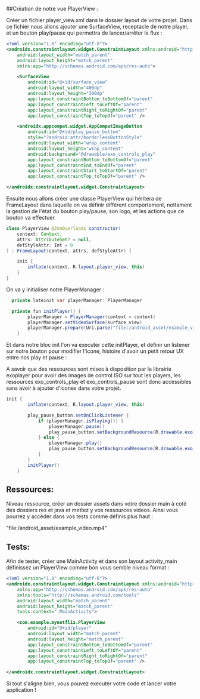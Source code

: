 ##Création de notre vue PlayerView :

Créer un fichier player_view.xml dans le dossier layout de votre projet.
Dans ce fichier nous allons ajouter une SurfaceView, receptacle de notre player, et un bouton play/pause qui permettra de lancer/arrêter le flux :

```xml
<?xml version="1.0" encoding="utf-8"?>
<androidx.constraintlayout.widget.ConstraintLayout xmlns:android="http://schemas.android.com/apk/res/android"
    android:layout_width="match_parent"
    android:layout_height="match_parent"
    xmlns:app="http://schemas.android.com/apk/res-auto">

    <SurfaceView
        android:id="@+id/surface_view"
        android:layout_width="400dp"
        android:layout_height="300dp"
        app:layout_constraintBottom_toBottomOf="parent"
        app:layout_constraintLeft_toLeftOf="parent"
        app:layout_constraintRight_toRightOf="parent"
        app:layout_constraintTop_toTopOf="parent" />

    <androidx.appcompat.widget.AppCompatImageButton
        android:id="@+id/play_pause_button"
        style="?android:attr/borderlessButtonStyle"
        android:layout_width="wrap_content"
        android:layout_height="wrap_content"
        android:background="@drawable/exo_controls_play"
        app:layout_constraintBottom_toBottomOf="parent"
        app:layout_constraintEnd_toEndOf="parent"
        app:layout_constraintStart_toStartOf="parent"
        app:layout_constraintTop_toTopOf="parent" />

</androidx.constraintlayout.widget.ConstraintLayout>
```
Ensuite nous allons créer une classe PlayerView qui héritera de FrameLayout dans laquelle on va définir différent comportement, nottament la gestion de l'état du bouton play/pause, son logo, et les actions que ce bouton va effectuer.

```java
class PlayerView @JvmOverloads constructor(
    context: Context,
    attrs: AttributeSet? = null,
    defStyleAttr: Int = 0
) : FrameLayout(context, attrs, defStyleAttr) {

    init {
        inflate(context, R.layout.player_view, this)
    }
}
```

On va y initialiser notre PlayerManager :

```java
  private lateinit var playerManager: PlayerManager

  private fun initPlayer() {
        playerManager = PlayerManager(context = context)
        playerManager.setVideoSurface(surface_view)
        playerManager.prepare(Uri.parse("file:/android_asset/example_video.mp4"))
    }
```
Et dans notre bloc init l'on va executer cette initPlayer, et definir un listener sur notre bouton pour modifier l'icone, histoire d'avoir un petit retour UX entre nos play et pause :

A savoir que des ressources sont mises à disposition par la librairie exoplayer pour avoir des images de control ISO sur tout les players, les ressources exo_controls_play et exo_controls_pause sont donc accessibles sans avoir à ajouter d'icones dans votre projet.

```java
init {
        inflate(context, R.layout.player_view, this)

        play_pause_button.setOnClickListener {
            if (playerManager.isPlaying()) {
                playerManager.pause()
                play_pause_button.setBackgroundResource(R.drawable.exo_controls_play)
            } else {
                playerManager.play()
                play_pause_button.setBackgroundResource(R.drawable.exo_controls_pause)
            }
        }
        initPlayer()
    }
```

## Ressources: 

Niveau ressource, créer un dossier assets dans votre dossier main à coté des dossiers res et java et mettez y vos ressources videos.
Ainsi vous pourrez y accéder dans vos tests comme définis plus haut :

"file:/android_asset/example_video.mp4"

## Tests: 

Afin de tester, créer une MainActivity et dans son layout activity_main définissez un PlayerView comme bon vous semble niveau format : 

```xml
<?xml version="1.0" encoding="utf-8"?>
<androidx.constraintlayout.widget.ConstraintLayout xmlns:android="http://schemas.android.com/apk/res/android"
    xmlns:app="http://schemas.android.com/apk/res-auto"
    xmlns:tools="http://schemas.android.com/tools"
    android:layout_width="match_parent"
    android:layout_height="match_parent"
    tools:context=".MainActivity">

    <com.example.mynetflix.PlayerView
        android:id="@+id/player"
        android:layout_width="match_parent"
        android:layout_height="match_parent"
        app:layout_constraintBottom_toBottomOf="parent"
        app:layout_constraintLeft_toLeftOf="parent"
        app:layout_constraintRight_toRightOf="parent"
        app:layout_constraintTop_toTopOf="parent" />

</androidx.constraintlayout.widget.ConstraintLayout>
```

Si tout s'aligne bien, vous pouvez executer votre code et lancer votre application !
